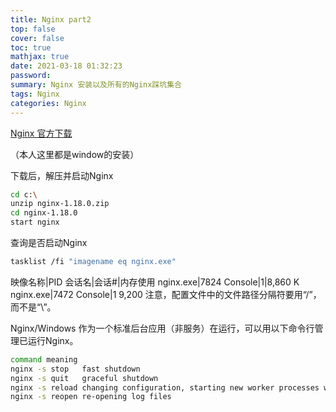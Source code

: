 ```yaml
---
title: Nginx part2
top: false
cover: false
toc: true
mathjax: true
date: 2021-03-18 01:32:23
password:
summary: Nginx 安装以及所有的Nginx踩坑集合
tags: Nginx 
categories: Nginx
---
```


[Nginx 官方下载](http://nginx.org/en/download.html)

（本人这里都是window的安装）

下载后，解压并启动Nginx
```sh
cd c:\
unzip nginx-1.18.0.zip
cd nginx-1.18.0
start nginx
```
查询是否启动Nginx
```sh
tasklist /fi "imagename eq nginx.exe"
```
映像名称|PID 会话名|会话#|内存使用
nginx.exe|7824 Console|1|8,860 K
nginx.exe|7472 Console|1      9,200 
注意，配置文件中的文件路径分隔符要用“/”，而不是“\”。

Nginx/Windows 作为一个标准后台应用（非服务）在运行，可以用以下命令行管理已运行Nginx。
```sh
command	meaning
nginx -s stop	fast shutdown
nginx -s quit	graceful shutdown
nginx -s reload	changing configuration, starting new worker processes with a new configuration, graceful shutdown of old worker processes
nginx -s reopen	re-opening log files
```
